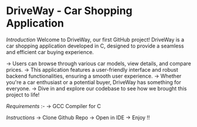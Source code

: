 # DriveWay - Car Shopping Application

*Introduction*
Welcome to DriveWay, our first GitHub project! DriveWay is a car shopping application developed in C, designed to provide a seamless and efficient car buying experience. 

-> Users can browse through various car models, view details, and compare prices. 
-> This application features a user-friendly interface and robust backend functionalities, ensuring a smooth user experience. 
-> Whether you're a car enthusiast or a potential buyer, DriveWay has something for everyone. 
-> Dive in and explore our codebase to see how we brought this project to life!

*Requirements* :-
-> GCC Compiler for C 

*Instructions*
-> Clone Github Repo
-> Open in IDE 
-> Enjoy !!



